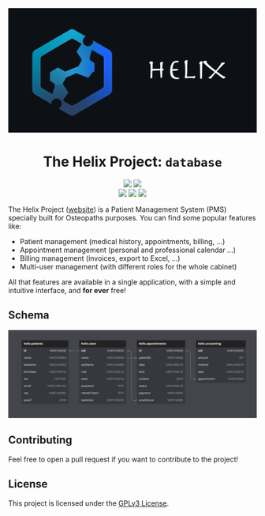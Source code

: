 <div align="center">
    <img src="https://github.com/helix-medical/.github/blob/main/assets/helix-banner.png?raw=true" />
    <h1>The Helix Project: <code>database</code></h1>
    <div>
        <img src="https://img.shields.io/github/actions/workflow/status/helix-medical/database/push-images.yml?label=Build%20to%20Docker&logo=github&style=for-the-badge" />
        <img src="https://img.shields.io/github/languages/top/helix-medical/database?logo=docker&style=for-the-badge" />
    </div>
    <div>
        <img src="https://img.shields.io/docker/image-size/xavier2p/helix-db/latest?label=IMAGE%20SIZE&style=for-the-badge&logo=docker" />
        <img src="https://img.shields.io/docker/v/xavier2p/helix-db?label=image%20version&style=for-the-badge&logo=docker" />
        <img src="https://img.shields.io/docker/pulls/xavier2p/helix-db?style=for-the-badge&logo=docker&label=pulls" />
    </div>
</div>

<!-- Concept -->
The Helix Project ([website](https://helix-medical.github.io)) is a Patient Management System (PMS) specially built for Osteopaths purposes. You can find some popular features like:

+ Patient management (medical history, appointments, billing, ...)
+ Appointment management (personal and professional calendar ...)
+ Billing management (invoices, export to Excel, ...)
+ Multi-user management (with different roles for the whole cabinet)

All that features are available in a single application, with a simple and intuitive interface, and **for ever** free!

## Schema

![helix-schema](assets/helix-schema.png)

## Contributing

Feel free to open a pull request if you want to contribute to the project!

## License

This project is licensed under the [GPLv3 License](https://github.com/helix-medical/database/blob/main/LICENSE).
